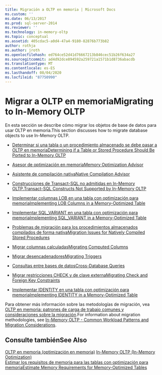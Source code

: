 ```yaml
---
title: Migración a OLTP en memoria | Microsoft Docs
ms.custom: ''
ms.date: 06/13/2017
ms.prod: sql-server-2014
ms.reviewer: ''
ms.technology: in-memory-oltp
ms.topic: conceptual
ms.assetid: 405cdac5-a0d4-47a4-9180-82876b773b82
author: rothja
ms.author: jroth
ms.openlocfilehash: ed764ce52d41d76667213b846cec51b26f634a27
ms.sourcegitcommit: ad4d92dce894592a259721a1571b1d8736abacdb
ms.translationtype: MT
ms.contentlocale: es-ES
ms.lasthandoff: 08/04/2020
ms.locfileid: "87750990"
---
```

# <a name="migrating-to-in-memory-oltp"></a><span data-ttu-id="71504-102">Migrar a OLTP en memoria</span><span class="sxs-lookup"><span data-stu-id="71504-102">Migrating to In-Memory OLTP</span></span>
  <span data-ttu-id="71504-103">En esta sección se describe cómo migrar los objetos de base de datos para usar OLTP en memoria.</span><span class="sxs-lookup"><span data-stu-id="71504-103">This section discusses how to migrate database objects to use In-Memory OLTP.</span></span>  
  
-   [<span data-ttu-id="71504-104">Determinar si una tabla o un procedimiento almacenado se debe pasar a OLTP en memoria</span><span class="sxs-lookup"><span data-stu-id="71504-104">Determining if a Table or Stored Procedure Should Be Ported to In-Memory OLTP</span></span>](determining-if-a-table-or-stored-procedure-should-be-ported-to-in-memory-oltp.md)  
  
-   [<span data-ttu-id="71504-105">Asesor de optimización en memoria</span><span class="sxs-lookup"><span data-stu-id="71504-105">Memory Optimization Advisor</span></span>](memory-optimization-advisor.md)  
  
-   [<span data-ttu-id="71504-106">Asistente de compilación nativa</span><span class="sxs-lookup"><span data-stu-id="71504-106">Native Compilation Advisor</span></span>](native-compilation-advisor.md)  
  
-   [<span data-ttu-id="71504-107">Construcciones de Transact-SQL no admitidas en In-Memory OLTP.</span><span class="sxs-lookup"><span data-stu-id="71504-107">Transact-SQL Constructs Not Supported by In-Memory OLTP</span></span>](transact-sql-constructs-not-supported-by-in-memory-oltp.md)  
  
-   [<span data-ttu-id="71504-108">Implementar columnas LOB en una tabla con optimización para memoria</span><span class="sxs-lookup"><span data-stu-id="71504-108">Implementing LOB Columns in a Memory-Optimized Table</span></span>](../../database-engine/implementing-lob-columns-in-a-memory-optimized-table.md)  
  
-   [<span data-ttu-id="71504-109">Implementar SQL_VARIANT en una tabla con optimización para memoria</span><span class="sxs-lookup"><span data-stu-id="71504-109">Implementing SQL_VARIANT in a Memory-Optimized Table</span></span>](implementing-sql-variant-in-a-memory-optimized-table.md)  
  
-   [<span data-ttu-id="71504-110">Problemas de migración para los procedimientos almacenados compilados de forma nativa</span><span class="sxs-lookup"><span data-stu-id="71504-110">Migration Issues for Natively Compiled Stored Procedures</span></span>](migration-issues-for-natively-compiled-stored-procedures.md)  
  
-   [<span data-ttu-id="71504-111">Migrar columnas calculadas</span><span class="sxs-lookup"><span data-stu-id="71504-111">Migrating Computed Columns</span></span>](migrating-computed-columns.md)  
  
-   [<span data-ttu-id="71504-112">Migrar desencadenadores</span><span class="sxs-lookup"><span data-stu-id="71504-112">Migrating Triggers</span></span>](migrating-triggers.md)  
  
-   [<span data-ttu-id="71504-113">Consultas entre bases de datos</span><span class="sxs-lookup"><span data-stu-id="71504-113">Cross-Database Queries</span></span>](cross-database-queries.md)  
  
-   [<span data-ttu-id="71504-114">Migrar restricciones CHECK y de clave externa</span><span class="sxs-lookup"><span data-stu-id="71504-114">Migrating Check and Foreign Key Constraints</span></span>](../../database-engine/migrating-check-and-foreign-key-constraints.md)  
  
-   [<span data-ttu-id="71504-115">Implementar IDENTITY en una tabla con optimización para memoria</span><span class="sxs-lookup"><span data-stu-id="71504-115">Implementing IDENTITY in a Memory-Optimized Table</span></span>](implementing-identity-in-a-memory-optimized-table.md)  
  
 <span data-ttu-id="71504-116">Para obtener más información sobre las metodologías de migración, vea [OLTP en memoria: patrones de carga de trabajo comunes y consideraciones sobre la migración](https://msdn.microsoft.com/library/dn673538.aspx).</span><span class="sxs-lookup"><span data-stu-id="71504-116">For information about migration methodologies, see [In-Memory OLTP - Common Workload Patterns and Migration Considerations](https://msdn.microsoft.com/library/dn673538.aspx).</span></span>  
  
## <a name="see-also"></a><span data-ttu-id="71504-117">Consulte también</span><span class="sxs-lookup"><span data-stu-id="71504-117">See Also</span></span>  
 <span data-ttu-id="71504-118">[OLTP en memoria &#40;optimización en memoria&#41;](in-memory-oltp-in-memory-optimization.md) </span><span class="sxs-lookup"><span data-stu-id="71504-118">[In-Memory OLTP &#40;In-Memory Optimization&#41;](in-memory-oltp-in-memory-optimization.md) </span></span>  
 [<span data-ttu-id="71504-119">Estimar los requisitos de memoria para las tablas con optimización para memoria</span><span class="sxs-lookup"><span data-stu-id="71504-119">Estimate Memory Requirements for Memory-Optimized Tables</span></span>](memory-optimized-tables.md)  
  
  
